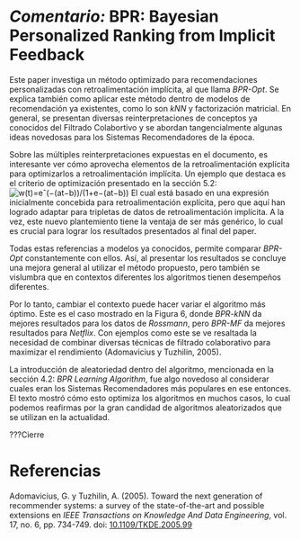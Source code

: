 # _Comentario:_ BPR: Bayesian Personalized Ranking from Implicit Feedback


Este paper investiga un método optimizado para recomendaciones personalizadas con retroalimentación implícita, al que llama _BPR-Opt_. Se explica también como aplicar este método dentro de modelos de recomendación ya existentes, como lo son _kNN_ y factorización matricial. En general, se presentan diversas reinterpretaciones de conceptos ya conocidos del Filtrado Colabortivo y se abordan tangencialmente algunas ideas novedosas para los Sistemas Recomendadores de la época.

Sobre las múltiples reinterpretaciones expuestas en el documento, es interesante ver cómo aprovecha elementos de la retroalimentación explícita para optimizarlos a retroalimentación implícita. Un ejemplo que destaca es el criterio de optimización presentado en la sección 5.2:
![w(t)=eˆ(−(at−b))/(1+e−(at−b))](https://latex.codecogs.com/svg.latex?\sum_{(u,i,j)\in{D_S}}{\max(0,1-<w_u,h_i-h_j>)+\lambda_w||W||^2_f+\lambda_h||H||^2_f})
El cual está basado en una expresión inicialmente concebida para retroalimentación explícita, pero que aquí han logrado adaptar para tripletas de datos de retroalimentación implícita. A la vez, este nuevo plantemiento tiene la ventaja de ser más genérico, lo cual es crucial para lograr los resultados presentados al final del paper.

Todas estas referencias a modelos ya conocidos, permite comparar _BPR-Opt_ constantemente con ellos. Así, al presentar los resultados se concluye una mejora general al utilizar el método propuesto, pero también se vislumbra que en contextos diferentes los algoritmos tienen desempeños diferentes.

Por lo tanto, cambiar el contexto puede hacer variar el algoritmo más óptimo. Este es el caso mostrado en la Figura 6, donde _BPR-kNN_ da mejores resultados para los datos de _Rossmann_, pero _BPR-MF_ da mejores resultados para _Netflix_. Con ejemplos como este se ve resaltada la necesidad de combinar diversas técnicas de filtrado colaborativo para maximizar el rendimiento (Adomavicius y Tuzhilin, 2005).



La introducción de aleatoriedad dentro del algoritmo, mencionada en la sección 4.2: _BPR Learning Algorithm_, fue algo novedoso al considerar cuales eran los Sistemas Recomendadores más populares en ese entonces. El texto mostró cómo esto optimiza los algoritmos en muchos casos, lo cual podemos reafirmas por la gran candidad de algoritmos aleatorizados que se utilizan en la actualidad.

???Cierre


# Referencias

Adomavicius, G. y Tuzhilin, A. (2005). Toward the next generation of recommender systems: a survey of the state-of-the-art and possible extensions en _IEEE Transactions on Knowledge And Data Engineering_, vol. 17, no. 6, pp. 734-749. doi: [10.1109/TKDE.2005.99](doi.org/10.1109/TKDE.2005.99)
